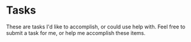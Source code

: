 # Tasks
These are tasks I'd like to accomplish, or could use help with. Feel free to submit a task for me, or help me accomplish these items.
